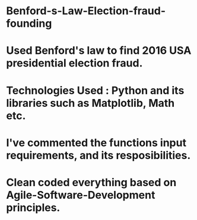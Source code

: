 # Benford-s-Law-Election-fraud-founding
# Used Benford's law to find 2016 USA presidential election fraud.
# Technologies Used : Python and its libraries such as Matplotlib, Math etc.
# I've commented the functions input requirements, and its resposibilities.
# Clean coded everything based on Agile-Software-Development principles.
